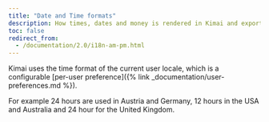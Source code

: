 ```yaml
---
title: "Date and Time formats"
description: How times, dates and money is rendered in Kimai and exports
toc: false
redirect_from:
  - /documentation/2.0/i18n-am-pm.html
---
```


Kimai uses the time format of the current user locale, which is a configurable [per-user preference]({% link _documentation/user-preferences.md %}).

For example 24 hours are used in Austria and Germany, 12 hours in the USA and Australia and 24 hour for the United Kingdom.
